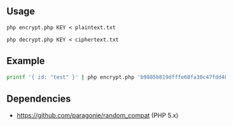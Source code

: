 ## Usage

`php encrypt.php KEY < plaintext.txt`

`php decrypt.php KEY < ciphertext.txt`

## Example

```bash
printf '{ id: "test" }' | php encrypt.php 'b9885b819dfffe68fa30c47fdd48c6f8d0ee900c2a523a8647b43240dc64c5ec' | php decrypt.php 'b9885b819dfffe68fa30c47fdd48c6f8d0ee900c2a523a8647b43240dc64c5ec'
```

## Dependencies

- https://github.com/paragonie/random_compat (PHP 5.x)
